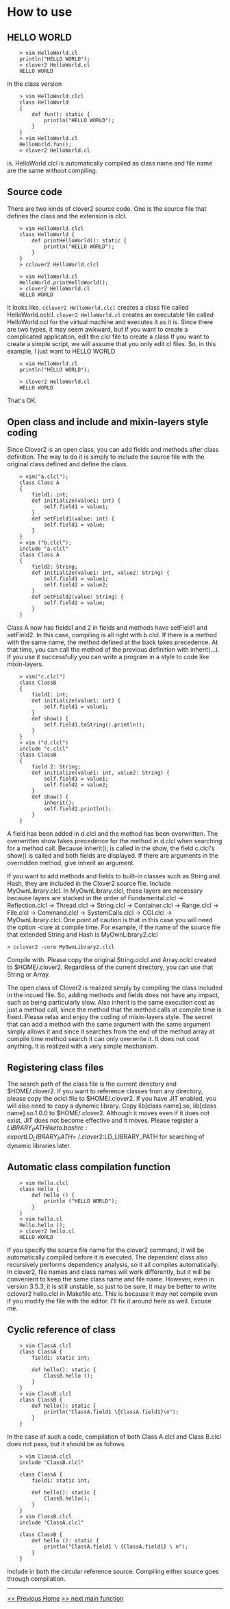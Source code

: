 # How to use

## HELLO WORLD

```
    > vim HelloWorld.cl
    println("HELLO WORLD");
    > clover2 HelloWorld.cl
    HELLO WORLD
```

In the class version
```
    > vim HelloWorld.clcl
    class HelloWorld
    {
        def fun(): static {
            println("HELLO WORLD");
        }
    }
    > vim HelloWorld.cl
    HelloWorld.fun();
    > clover2 HelloWorld.cl
```
is. HelloWorld.clcl is automatically compiled as class name and file name are the same without compiling.

## Source code

There are two kinds of clover2 source code. One is the source file that defines the class and the extension is clcl.
```
    > vim HelloWorld.clcl
    class HelloWorld {
        def printHelloWorld(): static {
            println("HELLO WORLD");
        }
    }
    > cclover2 HelloWorld.clcl

    > vim HelloWorld.cl
    HelloWorld.printHelloWorld();
    > clover2 HelloWorld.cl
    HELLO WORLD
```
It looks like. `cclover2 HelloWorld.clcl` creates a class file called HelloWorld.oclcl.
`clover2 HelloWorld.cl` creates an executable file called HelloWorld.ocl for the virtual machine and executes it as it is.
Since there are two types, it may seem awkward, but if you want to create a complicated application, edit the clcl file to create a class
If you want to create a simple script, we will assume that you only edit cl files.
So, in this example, I just want to HELLO WORLD
```
    > vim HelloWorld.cl
    println("HELLO WORLD");

    > clover2 HelloWorld.cl
    HELLO WORLD
```
That's OK.

## Open class and include and mixin-layers style coding

Since Clover2 is an open class, you can add fields and methods after class definition. The way to do it is simply to include the source file with the original class defined and define the class.
```
    > vim("a.clcl");
    class Class A
    {
        field1: int;
        def initialize(value1: int) {
            self.field1 = value1;
        }
        def setField1(value: int) {
            self.field1 = value;
        }
    }
    > vim ("b.clcl");
    include "a.clcl"
    class Class A
    {
        field2: String;
        def initialize(value1: int, value2: String) {
            self.field1 = value1;
            self.field2 = value2;
        }
        def setField2(value: String) {
            self.field2 = value;
        }
    }
```
Class A now has fields1 and 2 in fields and methods have setField1 and setField2. In this case, compiling is all right with b.clcl. If there is a method with the same name, the method defined at the back takes precedence. At that time, you can call the method of the previous definition with inherit(...). If you use it successfully you can write a program in a style to code like mixin-layers.
```
    > vim("c.clcl")
    class ClassB
    {
        field1: int;
        def initialize(value1: int) {
            self.field1 = value1;
        }
        def show() {
            self.field1.toString().println();
        }
    }
    > vim ("d.clcl")
    include "c.clcl"
    class ClassB
    {
        field 2: String;
        def initialize(value1: int, value2: String) {
            self.field1 = value1;
            self.field2 = value2;
        }
        def show() {
            inherit();
            self.field2.println();
        }
    }
```
A field has been added in d.clcl and the method has been overwritten. The overwritten show takes precedence for the method in d.clcl when searching for a method call. Because inherit(); is called in the show, the field c.clcl's show() is called and both fields are displayed. If there are arguments in the overridden method, give inherit an argument. <br>

If you want to add methods and fields to built-in classes such as String and Hash, they are included in the Clover2 source file. Include MyOwnLibrary.clcl. In MyOwnLibrary.clcl, these layers are necessary because layers are stacked in the order of Fundamental.clcl → Reflection.clcl → Thread.clcl → String.clcl → Container.clcl → Range.clcl → File.clcl → Command.clcl → SystemCalls.clcl → CGI.clcl → MyOwnLibrary.clcl.
One point of caution is that in this case you will need the option -core at compile time.
For example, if the name of the source file that extended String and Hash is MyOwnLibrary2.clcl

```
> cclover2 -core MyOwnLibrary2.clcl
```

Compile with. Please copy the original String.oclcl and Array.oclcl created to $HOME/.clover2. Regardless of the current directory, you can use that String or Array.

The open class of Clover2 is realized simply by compiling the class included in the incued file. So, adding methods and fields does not have any impact, such as being particularly slow. Also inherit is the same execution cost as just a method call, since the method that the method calls at compile time is fixed. Please relax and enjoy the coding of mixin-layers style. The secret that can add a method with the same argument with the same argument simply allows it and since it searches from the end of the method array at compile time method search it can only overwrite it. It does not cost anything. It is realized with a very simple mechanism.

## Registering class files

The search path of the class file is the current directory and $HOME/.clover2. If you want to reference classes from any directory, please copy the oclcl file to $HOME/.clover2. If you have JIT enabled, you will also need to copy a dynamic library. Copy lib[class name].so, lib[class name].so.1.0.0 to $HOME/.clover2. Although it moves even if it does not exist, JIT does not become effective and it moves. Please register a $LIBRARY_PATH like to .bashrc: export LD_LIBRARY_PATH=~/.clover2:$LD_LIBRARY_PATH for searching of dynamic libraries later.

## Automatic class compilation function
```
    > vim Hello.clcl
    class Hello {
        def hello () {
            println ("HELLO WORLD");
        }
    }
    > vim hello.cl
    Hello.hello ();
    > clover2 hello.cl
    HELLO WORLD
```
If you specify the source file name for the clover2 command, it will be automatically compiled before it is executed.
The dependent class also recursively performs dependency analysis, so it all compiles automatically.
In clover2, file names and class names will work differently, but it will be convenient to keep the same class name and file name.
However, even in version 3.5.3, it is still unstable, so just to be sure, it may be better to write cclover2 hello.clcl in Makefile etc. This is because it may not compile even if you modify the file with the editor. I'll fix it around here as well. Excuse me.

## Cyclic reference of class
```
    > vim ClassA.clcl
    class ClassA {
        field1: static int;

        def hello(): static {
            ClassB.hello ();
        }
    }
    > vim ClassB.clcl
    class ClassB {
        def hello(): static {
            println("ClassA.field1 \{ClassA.field1}\n");
        }
    }
```
In the case of such a code, compilation of both Class A.clcl and Class B.clcl does not pass, but it should be as follows.
```
    > vim ClassA.clcl
    include "ClassB.clcl"

    class ClassA {
        field1: static int;

        def hello(): static {
            ClassB.hello();
        }
    }
    > vim ClassB.clcl
    include "ClassA.clcl"

    class ClassB {
        def hello (): static {
            println("ClassA.field1 \ {ClassA.field1} \ n");
        }
    }
```
Include in both the circular reference source. Compiling either source goes through compilation.

----

[<< Previous Home](Home-en) [>> next main function](feature-en)
